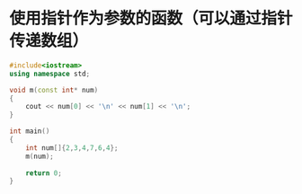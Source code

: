 # 使用指针作为参数的函数（可以通过指针传递数组）
```c++
#include<iostream>
using namespace std;

void m(const int* num)
{
	cout << num[0] << '\n' << num[1] << '\n';
}

int main()
{
	int num[]{2,3,4,7,6,4};
	m(num);
	
	return 0;
}
```
